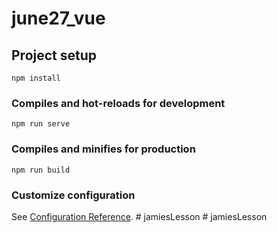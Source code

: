 # june27_vue

## Project setup
```
npm install
```

### Compiles and hot-reloads for development
```
npm run serve
```

### Compiles and minifies for production
```
npm run build
```

### Customize configuration
See [Configuration Reference](https://cli.vuejs.org/config/).
#   j a m i e s L e s s o n  
 #   j a m i e s L e s s o n  
 